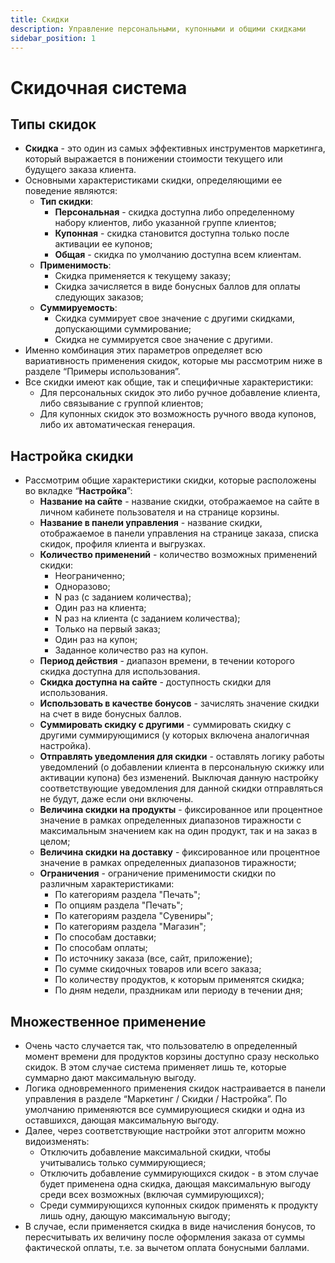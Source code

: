 ```yaml
---
title: Скидки
description: Управление персональными, купонными и общими скидками
sidebar_position: 1
---
```


# Скидочная система
## Типы скидок
* __Скидка__ - это один из самых эффективных инструментов маркетинга, который выражается в понижении стоимости текущего или будущего заказа клиента.
* Основными характеристиками скидки, определяющими ее поведение являются:
    + __Тип скидки__:
        + __Персональная__ - скидка доступна либо определенному набору клиентов, либо указанной группе клиентов;
        + __Купонная__ - скидка становится доступна только после активации ее купонов;
        + __Общая__ - скидка по умолчанию доступна всем клиентам.
    + __Применимость__:
        + Скидка применяется к текущему заказу;
        + Скидка зачисляется в виде бонусных баллов для оплаты следующих заказов;
    + __Суммируемость__:
        + Скидка суммирует свое значение с другими скидками, допускающими суммирование;
        + Скидка не суммируется свое значение с другими.
* Именно комбинация этих параметров определяет всю вариативность применения скидок, которые мы рассмотрим ниже в разделе “Примеры использования”.
* Все скидки имеют как общие, так и специфичные характеристики:
    + Для персональных скидок это либо ручное добавление клиента, либо связывание с группой клиентов;
    + Для купонных скидок это возможность ручного ввода купонов, либо их автоматическая генерация.

## Настройка скидки
* Рассмотрим общие характеристики скидки, которые расположены во вкладке “__Настройка__”:
    + __Название на сайте__ - название скидки, отображаемое на сайте в личном кабинете пользователя и на странице корзины.
    + __Название в панели управления__ - название скидки, отображаемое в панели управления на странице заказа, списка скидок, профиля клиента и выгрузках.
    + __Количество применений__ - количество возможных применений скидки:
        + Неограниченно;
        + Одноразово;
        + N раз (с заданием количества);
        + Один раз на клиента;
        + N раз на клиента (с заданием количества);
        + Только на первый заказ;
        + Один раз на купон;
        + Заданное количество раз на купон.
    + __Период действия__ - диапазон времени, в течении которого скидка доступна для использования. 
    + __Скидка доступна на сайте__ - доступность скидки для использования.
    + __Использовать в качестве бонусов__ - зачислять значение скидки на счет в виде бонусных баллов.
    + __Суммировать скидку с другими__ - суммировать скидку с другими суммирующимися (у которых включена аналогичная настройка).
    + __Отправлять уведомления для скидки__ - оставлять логику работы уведомлений (о добавлении клиента в персональную скижку или активации купона) без изменений. Выключая данную настройку соответствующие уведомления для данной скидки отправляться не будут, даже если они включены.
    + __Величина скидки на продукты__ - фиксированное или процентное значение в рамках определенных диапазонов тиражности с максимальным значением как на один продукт, так и на заказ в целом;
    + __Величина скидки на доставку__ - фиксированное или процентное значение в рамках определенных диапазонов тиражности;
    + __Ограничения__ - ограничение применимости скидки по различным характеристиками:
        + По категориям раздела "Печать";
        + По опциям раздела "Печать";
        + По категориям раздела "Сувениры";
        + По категориям раздела "Магазин";
        + По способам доставки;
        + По способам оплаты;
        + По источнику заказа (все, сайт, приложение);
        + По сумме скидочных товаров или всего заказа;
        + По количеству продуктов, к которым применятся скидка;
        + По дням недели, праздникам или периоду в течении дня;


## Множественное применение
* Очень часто случается так, что пользователю в определенный момент времени для продуктов корзины доступно сразу несколько скидок. В этом случае система применяет лишь те, которые суммарно дают максимальную выгоду.
* Логика одновременного применения скидок настраивается в панели управления в разделе “Маркетинг / Скидки / Настройка”. По умолчанию применяются все суммирующиеся скидки и одна из оставшихся, дающая максимальную выгоду. 
* Далее, через соответствующие настройки этот алгоритм можно видоизменять:
    + Отключить добавление максимальной скидки, чтобы учитывались только суммирующиеся;
    + Отключить добавление суммирующихся скидок - в этом случае будет применена одна скидка, дающая максимальную выгоду среди всех возможных (включая суммирующихся);
    + Среди суммирующихся купонных скидок применять к продукту лишь одну, дающую максимальную выгоду;
* В случае, если применяется скидка в виде начисления бонусов, то пересчитывать их величину после оформления заказа от суммы фактической оплаты, т.е. за вычетом оплата бонусными баллами.